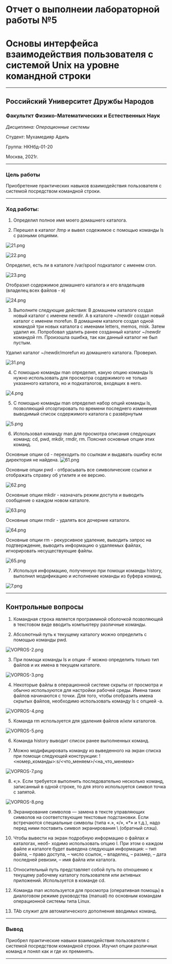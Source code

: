 # Отчет о выполнеии лабораторной работы №5
# Основы интерфейса взаимодействия пользователя с системой Unix на уровне командной строки

----

## Российский Университет Дружбы Народов

### Факульткт Физико-Математических и Естественных Наук

*Дисциплина: Операционные системы*

Студент: Мухамедияр Адиль

Группа: НКНбд-01-20

Москва, 2021г.

----

### Цель работы

Приобретение практических навыков взаимодействия пользователя с системой посредством командной строки.

----

### Ход работы:

1. Определил полное имя моего домашнего каталога.
   
2. Перешел в каталог /tmp и вывел содежимое с помощью команды ls с разными опциями.

![21.png](https://raw.githubusercontent.com/adil-cpu/lab_05/main/img_05/2(1).PNG)

![22.png](https://raw.githubusercontent.com/adil-cpu/lab_05/main/img_05/2(2).PNG)

Определил, есть ли в каталоге /var/spool подкаталог с именем cron.

![23.png](https://github.com/adil-cpu/lab_05/blob/main/img_05/2(3).PNG?raw=true)

Отобразил содержимое домашнего каталога и его владельцев (владелец всех файлов - я)

![24.png](https://raw.githubusercontent.com/adil-cpu/lab_05/main/img_05/2(4).PNG)

3.	Выполните следующие действия: В домашнем каталоге создал новый каталог с именем newdir. А в каталоге ~/newdir создал новый каталог с именем morefun. В домашнем каталоге создал одной командой три новых каталога с именами letters, memos, misk. Затем удалил их. Попробовал удалить ранее созданный каталог ~/newdir командой rm. Произошла ошибка, так как данный каталог не был пустым.

Удалил каталог ~/newdir/morefun из домашнего каталога. Проверил.

![31.png](https://raw.githubusercontent.com/adil-cpu/lab_05/main/img_05/3(1).PNG)

4.	С помощью команды man определил, какую опцию команды ls нужно использовать для просмотра содержимого не только указанного каталога, но и подкаталогов, входящих в него.
 
![4.png](https://raw.githubusercontent.com/adil-cpu/lab_05/main/img_05/4.PNG)

5.	С помощью команды man определил набор опций команды ls, позволяющий отсортировать по времени последнего изменения выводимый список содержимого каталога с развёрнутым
 
![5.png](https://raw.githubusercontent.com/adil-cpu/lab_05/main/img_05/5.PNG)

6.	Использовал команду man для просмотра описания следующих команд: cd, pwd, mkdir, rmdir, rm. Пояснил основные опции этих команд.
 
 Основные опции cd - переходить по ссылкам и выдавать ошибку если директория не найдена.
![61.png](https://raw.githubusercontent.com/adil-cpu/lab_05/main/img_05/6(1).PNG)

Основные опции pwd - отбрасывать все символические ссылки и отображать справку об утилите и ее версию.

![62.png](https://raw.githubusercontent.com/adil-cpu/lab_05/main/img_05/6(2).PNG)
 
Основные опции mkdir - назначать режим доступа и выводить сообщение о каждом новом каталоге.

![63.png](https://raw.githubusercontent.com/adil-cpu/lab_05/main/img_05/6(3).PNG)
 
Основные опции rmdir - удалять все дочерние каталоги.

![64.png](https://raw.githubusercontent.com/adil-cpu/lab_05/main/img_05/6(4).PNG)

Основные опции rm - рекурсивное удаление, выводить запрос на подтверждение, выводить информацию о удаляемых файлах, игнорировать несуществующие файлы.

![65.png](https://raw.githubusercontent.com/adil-cpu/lab_05/main/img_05/6(5).PNG)

7.	Используя информацию, полученную при помощи команды history, выполнил модификацию и исполнение команды из буфера команд.

![7.png](https://raw.githubusercontent.com/adil-cpu/lab_05/main/img_05/7.PNG)

----

## Контрольные вопросы

1.	Командная строка является программной оболочкой позволяющей в текстовом виде вводить компьютеру различные команды.

2.	Aбсолютный путь к текущему каталогу можно определить с помощью команды pwd.

![VOPROS-2.png](https://raw.githubusercontent.com/adil-cpu/lab_05/main/img_05/%D0%92%D0%BE%D0%BF%D1%80%D0%BE%D1%81%20%E2%84%962.PNG)

3.	При помощи команды ls и опции -F можно определить только тип файлов и их имена в текущем каталоге.

![VOPROS-3.png](https://raw.githubusercontent.com/adil-cpu/lab_05/main/img_05/%D0%92%D0%BE%D0%BF%D1%80%D0%BE%D1%81%20%E2%84%963.PNG)

4.	Некоторые файлы в операционной системе скрыты от просмотра и обычно используются для настройки рабочей среды. Имена таких файлов начинаются с точки. Для того, чтобы отобразить имена скрытых файлов, необходимо использовать команду ls с опцией -a.

![VOPROS-4.png](https://raw.githubusercontent.com/adil-cpu/lab_05/main/img_05/%D0%92%D0%BE%D0%BF%D1%80%D0%BE%D1%81%20%E2%84%964.PNG)

5.	Команда rm используется для удаления файлов и/или каталогов.

![VOPROS-5.png](https://raw.githubusercontent.com/adil-cpu/lab_05/main/img_05/%D0%92%D0%BE%D0%BF%D1%80%D0%BE%D1%81%20%E2%84%965.PNG)

6.	Команда history выводит список ранее выполненных команд.

7.	Можно модифицировать команду из выведенного на экран списка при помощи следующей конструкции: !<номер_команды>:s/<что_меняем>/<на_что_меняем> 

![VOPROS-7.png](https://raw.githubusercontent.com/adil-cpu/lab_05/main/img_05/%D0%92%D0%BE%D0%BF%D1%80%D0%BE%D1%81%20%E2%84%967.PNG)

8.	«;». Если требуется выполнить последовательно несколько команд, записанный в одной строке, то для этого используется символ точка с запятой.

![VOPROS-8.png](https://raw.githubusercontent.com/adil-cpu/lab_05/main/img_05/%D0%92%D0%BE%D0%BF%D1%80%D0%BE%D1%81%20%E2%84%968.PNG)

9.	Экранирование символов — замена в тексте управляющих символов на соответствующие текстовые подстановки. Если встречаются специальные символы (типа «.», «/», «*» и т.д.), надо перед ними поставить символ экранирования \ (обратный слэш).

10.	Чтобы вывести на экран подробную информацию о файлах и каталогах, необ- ходимо использовать опцию l. При этом о каждом файле и каталоге будет выведена следующая информация: – тип файла, – право доступа, – число ссылок, – владелец, – размер, – дата последней ревизии, – имя файла или каталога.

11.	Относительный путь представляет собой путь по отношению к текущему рабочему каталогу пользователя или активных приложений. Используется в команде cd.

12.	Команда man используется для просмотра (оперативная помощь) в диалоговом режиме руководства (manual) по основным командам операционной системы типа Linux.

13.	TAb служит для автоматического дополнения вводимых команд.

----

### Вывод
Приобрел практические навыки взаимодействия пользователя с системой посредством командной строки. Изучил опции различных команд и понял как и где их преминять.

----
